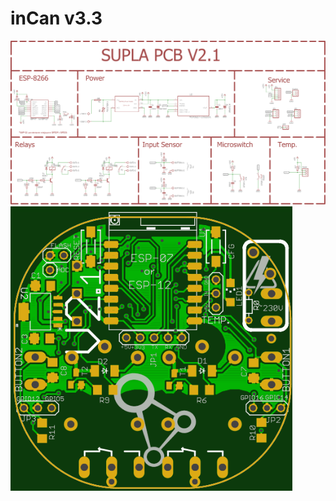 # inCan v3.3
![SUPLA Schemat](https://github.com/Espablo/GERBER_SUPLA_V2.1/blob/master/Supla_v2.1_sch.png "Schemat")
![SUPLA TOP_PCB](https://github.com/Espablo/GERBER_SUPLA_V2.1/blob/master/Supla_v2.1_brd.png "TOP_PCB")
